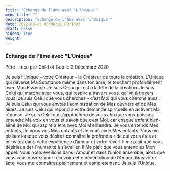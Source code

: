 ```yaml
---
title: "Échange de l'âme avec 'L'Unique'"
menu_title: ""
description: "Échange de l'âme avec 'L'Unique'"
date: 2022-06-01 06:00:01+00:1333
draft: False
hidden: True
weight:
---
```

### Échange de l'âme avec "L'Unique"

Père - reçu par Child of God le 3 Décembre 2020

Je suis l’Unique – votre Créateur – le Créateur de toute la création.
L’Unique qui déverse Ma Substance même dans ton âme, te touchant profondément avec Mon Essence.
Je suis Celui qui est à la tête de la création.
Je suis Celui qui marche avec vous, qui respire à travers vous, qui vit à travers vous.
Je suis Celui que vous cherchez – c’est Moi qui vous cherche aussi.
Je suis Celui qui vous envoie l’administration de Mes ouvriers et de Mes aides.
Je suis Celui qui répond à votre demande spirituelle en activant Ma réponse.
Je suis Celui qui s’approchera de vous afin que vous puissiez entendre Ma voix en vous et savoir que c’est Moi, car chaque enfant bien-aimé de Moi qui aspire à être avec Moi M’entendra. Je vous entends Mes enfants, Je vous vois Mes enfants et Je vous aime Mes enfants.
Vous me plaisez lorsque vous désirez connaître la profondeur de qui vous êtes et m’invitez dans cette expérience d’amour et votre réveil. Il me plaît que vous désiriez aider l’humanité à s’éveiller. Il Me plaît que vous entendiez Mon appel. Nous nous éveillons dans l’Amour et dans l’union ensemble, alors que vous vous ouvrez pour recevoir cette bénédiction de l’Amour dans votre âme, vous me connaîtrez pleinement et complètement.
Je suis l’Unique.



